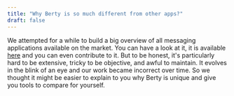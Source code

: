 ```yaml
---
title: "Why Berty is so much different from other apps?"
draft: false
---
```


We attempted for a while to build a big overview of all messaging applications available on the market. You can have a look at it, it is available [here](https://berty.tech/faq#what-are-the-advantages-of-berty-compared-to-the-other-messengers) and you can even contribute to it. But to be honest, it's particularly hard to be extensive, tricky to be objective, and awful to maintain. It evolves in the blink of an eye and our work became incorrect over time. So we thought it might be easier to explain to you why Berty is unique and give you tools to compare for yourself.